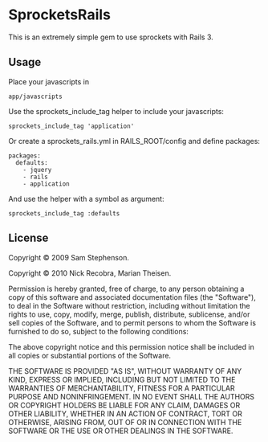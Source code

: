 SprocketsRails
=================

This is an extremely simple gem to use sprockets with Rails 3. 

## Usage
Place your javascripts in 

    app/javascripts
    
Use the sprockets\_include\_tag helper to include your javascripts:

    sprockets_include_tag 'application'
    
Or create a sprockets\_rails.yml in RAILS_ROOT/config and define packages:

    packages:
      defaults:
        - jquery
        - rails
        - application

And use the helper with a symbol as argument:

    sprockets_include_tag :defaults
    

## License

Copyright &copy; 2009 Sam Stephenson.

Copyright &copy; 2010 Nick Recobra, Marian Theisen.

Permission is hereby granted, free of charge, to any person obtaining a copy of this software and associated documentation files (the "Software"), to deal in the Software without restriction, including without limitation the rights to use, copy, modify, merge, publish, distribute, sublicense, and/or sell copies of the Software, and to permit persons to whom the Software is furnished to do so, subject to the following conditions:

The above copyright notice and this permission notice shall be included in all copies or substantial portions of the Software.

THE SOFTWARE IS PROVIDED "AS IS", WITHOUT WARRANTY OF ANY KIND, EXPRESS OR IMPLIED, INCLUDING BUT NOT LIMITED TO THE WARRANTIES OF MERCHANTABILITY, FITNESS FOR A PARTICULAR PURPOSE AND NONINFRINGEMENT. IN NO EVENT SHALL THE AUTHORS OR COPYRIGHT HOLDERS BE LIABLE FOR ANY CLAIM, DAMAGES OR OTHER LIABILITY, WHETHER IN AN ACTION OF CONTRACT, TORT OR OTHERWISE, ARISING FROM, OUT OF OR IN CONNECTION WITH THE SOFTWARE OR THE USE OR OTHER DEALINGS IN THE SOFTWARE.
